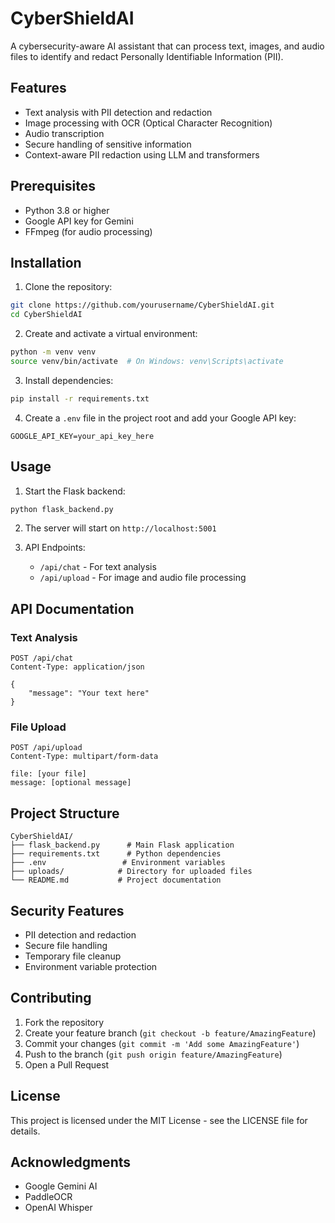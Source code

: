 # CyberShieldAI

A cybersecurity-aware AI assistant that can process text, images, and audio files to identify and redact Personally Identifiable Information (PII).

## Features

- Text analysis with PII detection and redaction
- Image processing with OCR (Optical Character Recognition)
- Audio transcription
- Secure handling of sensitive information
- Context-aware PII redaction using LLM and transformers


## Prerequisites

- Python 3.8 or higher
- Google API key for Gemini
- FFmpeg (for audio processing)

## Installation

1. Clone the repository:

```bash
git clone https://github.com/yourusername/CyberShieldAI.git
cd CyberShieldAI
```

2. Create and activate a virtual environment:

```bash
python -m venv venv
source venv/bin/activate  # On Windows: venv\Scripts\activate
```

3. Install dependencies:

```bash
pip install -r requirements.txt
```

4. Create a `.env` file in the project root and add your Google API key:

```
GOOGLE_API_KEY=your_api_key_here
```

## Usage

1. Start the Flask backend:

```bash
python flask_backend.py
```

2. The server will start on `http://localhost:5001`

3. API Endpoints:
   - `/api/chat` - For text analysis
   - `/api/upload` - For image and audio file processing

## API Documentation

### Text Analysis

```http
POST /api/chat
Content-Type: application/json

{
    "message": "Your text here"
}
```

### File Upload

```http
POST /api/upload
Content-Type: multipart/form-data

file: [your file]
message: [optional message]
```

## Project Structure

```
CyberShieldAI/
├── flask_backend.py      # Main Flask application
├── requirements.txt      # Python dependencies
├── .env                 # Environment variables
├── uploads/            # Directory for uploaded files
└── README.md           # Project documentation
```

## Security Features

- PII detection and redaction
- Secure file handling
- Temporary file cleanup
- Environment variable protection

## Contributing

1. Fork the repository
2. Create your feature branch (`git checkout -b feature/AmazingFeature`)
3. Commit your changes (`git commit -m 'Add some AmazingFeature'`)
4. Push to the branch (`git push origin feature/AmazingFeature`)
5. Open a Pull Request

## License

This project is licensed under the MIT License - see the LICENSE file for details.

## Acknowledgments

- Google Gemini AI
- PaddleOCR
- OpenAI Whisper
